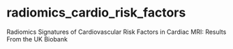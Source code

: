 # radiomics_cardio_risk_factors
Radiomics Signatures of Cardiovascular Risk Factors in Cardiac MRI: Results From the UK Biobank
